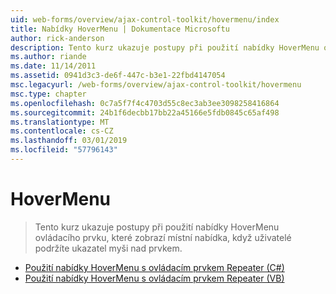 ```yaml
---
uid: web-forms/overview/ajax-control-toolkit/hovermenu/index
title: Nabídky HoverMenu | Dokumentace Microsoftu
author: rick-anderson
description: Tento kurz ukazuje postupy při použití nabídky HoverMenu ovládacího prvku, které zobrazí místní nabídka, když uživatelé podržíte ukazatel myši nad prvkem.
ms.author: riande
ms.date: 11/14/2011
ms.assetid: 0941d3c3-de6f-447c-b3e1-22fbd4147054
msc.legacyurl: /web-forms/overview/ajax-control-toolkit/hovermenu
msc.type: chapter
ms.openlocfilehash: 0c7a5f7f4c4703d55c8ec3ab3ee3098258416864
ms.sourcegitcommit: 24b1f6decbb17bb22a45166e5fdb0845c65af498
ms.translationtype: MT
ms.contentlocale: cs-CZ
ms.lasthandoff: 03/01/2019
ms.locfileid: "57796143"
---
```

<a name="hovermenu"></a>HoverMenu
====================
> Tento kurz ukazuje postupy při použití nabídky HoverMenu ovládacího prvku, které zobrazí místní nabídka, když uživatelé podržíte ukazatel myši nad prvkem.


- [Použití nabídky HoverMenu s ovládacím prvkem Repeater (C#)](using-hovermenu-with-a-repeater-control-cs.md)
- [Použití nabídky HoverMenu s ovládacím prvkem Repeater (VB)](using-hovermenu-with-a-repeater-control-vb.md)
